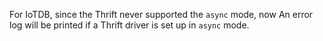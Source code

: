 For IoTDB, since the Thrift never supported the `async` mode, now
An error log will be printed if a Thrift driver is set up in `async` mode.

